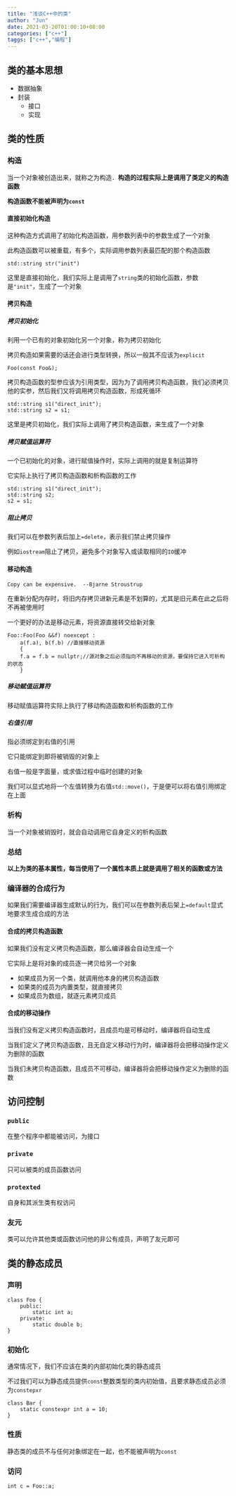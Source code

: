 ```yaml
---
title: "浅谈C++中的类"
author: "Jun"
date: 2021-03-20T01:00:10+08:00
categories: ["c++"]
taggs: ["c++","编程"]
---
```


## 类的基本思想

- 数据抽象
- 封装
  - 接口
  - 实现

## 类的性质

### 构造

当一个对象被创造出来，就称之为构造．**构造的过程实际上是调用了类定义的构造函数**

**构造函数不能被声明为`const`**

#### 直接初始化构造

这种构造方式调用了初始化构造函数，用参数列表中的参数生成了一个对象

此构造函数可以被重载，有多个，实际调用参数列表最匹配的那个构造函数

```
std::string str("init")
```

这里是直接初始化，我们实际上是调用了`string`类的初始化函数，参数是`"init"`，生成了一个对象

#### 拷贝构造

##### 拷贝初始化

利用一个已有的对象初始化另一个对象，称为拷贝初始化

拷贝构造如果需要的话还会进行类型转换，所以一般其不应该为`explicit`

```
Foo(const Foo&);
```

拷贝构造函数的型参应该为引用类型，因为为了调用拷贝构造函数，我们必须拷贝他的实参，然后我们又将调用拷贝构造函数，形成死循环

```
std::string s1("direct_init");
std::string s2 = s1;
```
这里是拷贝初始化，我们实际上调用了拷贝构造函数，来生成了一个对象

##### 拷贝赋值运算符

一个已初始化的对象，进行赋值操作时，实际上调用的就是复制运算符

它实际上执行了拷贝构造函数和析构函数的工作

```
std::string s1("direct_init");
std::string s2;
s2 = s1;
```

##### 阻止拷贝

我们可以在参数列表后加上`=delete`，表示我们禁止拷贝操作

例如`iostream`阻止了拷贝，避免多个对象写入或读取相同的`IO`缓冲



#### 移动构造

`Copy can be expensive.  --Bjarne Stroustrup`

在重新分配内存时，将旧内存拷贝进新元素是不划算的，尤其是旧元素在此之后将不再被使用时

一个更好的办法是移动元素，将资源直接转交给新对象

```
Foo::Foo(Foo &&f) noexcept : 
	a(f.a), b(f.b) //直接移动资源
	{
	f.a = f.b = nullptr;//源对象之后必须指向不再移动的资源，要保持它进入可析构的状态
	}
```

##### 移动赋值运算符

移动赋值运算符实际上执行了移动构造函数和析构函数的工作

##### 右值引用

指必须绑定到右值的引用

它只能绑定到即将被销毁的对象上

右值一般是字面量，或求值过程中临时创建的对象

我们可以显式地将一个左值转换为右值`std::move()`，于是便可以将右值引用绑定在上面

### 析构

当一个对象被销毁时，就会自动调用它自身定义的析构函数

### 总结

**以上为类的基本属性，每当使用了一个属性本质上就是调用了相关的函数或方法**



### 编译器的合成行为

如果我们需要编译器生成默认的行为，我们可以在参数列表后架上`=default`显式地要求生成合成的方法

#### 合成的拷贝构造函数

如果我们没有定义拷贝构造函数，那么编译器会自动生成一个

它实际上是将对象的成员逐一拷贝给另一个对象

- 如果成员为另一个类，就调用他本身的拷贝构造函数
- 如果类的成员为内置类型，就直接拷贝
- 如果成员为数组，就逐元素拷贝成员

#### 合成的移动操作

当我们没有定义拷贝构造函数时，且成员均是可移动时，编译器将自动生成

当我们定义了拷贝构造函数，且无自定义移动行为时，编译器将会把移动操作定义为删除的函数

当我们未拷贝构造函数，且成员不可移动，编译器将会把移动操作定义为删除的函数



## 访问控制

### `public`

在整个程序中都能被访问，为接口

### `private`

只可以被类的成员函数访问

### `protexted`

自身和其派生类有权访问

### 友元

类可以允许其他类或函数访问他的非公有成员，声明了友元即可



## 类的静态成员

### 声明

```
class Foo {
	public:
		static int a;
	private:
		static double b;
}
```

### 初始化

通常情况下，我们不应该在类的内部初始化类的静态成员

不过我们可以为静态成员提供`const`整数类型的类内初始值，且要求静态成员必须为`constepxr`

```
class Bar {
	static constexpr int a = 10;
}
```



### 性质

静态类的成员不与任何对象绑定在一起，也不能被声明为`const`

### 访问

```
int c = Foo::a;
```
